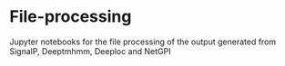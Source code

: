 # File-processing
Jupyter notebooks for the file processing of the output generated from SignalP, Deeptmhmm, Deeploc and NetGPI
